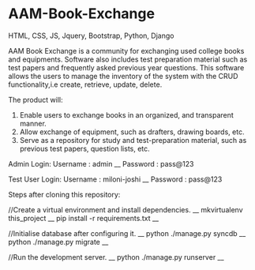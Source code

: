 # AAM-Book-Exchange
HTML, CSS, JS, Jquery, Bootstrap, Python, Django

AAM Book Exchange is a community for exchanging used college books and equipments. Software also includes test preparation material such as test papers and frequently asked previous year questions. This software allows the users to manage the inventory of the system with the CRUD functionality,i.e create, retrieve, update, delete.

The product will:
1. Enable users to exchange books in an organized, and transparent manner.
2. Allow exchange of equipment, such as drafters, drawing boards, etc.
3. Serve as a repository for study and test-preparation material, such as previous test papers, question lists, etc.
 
Admin Login:
Username : admin __
Password : pass@123

Test User Login:
Username : miloni-joshi __
Password : pass@123

Steps after cloning this repository:

//Create a virtual environment and install dependencies.  __
mkvirtualenv this_project __
pip install -r requirements.txt __

//Initialise database after configuring it. __
python ./manage.py syncdb __
python ./manage.py migrate __

//Run the development server. __
python ./manage.py runserver __


